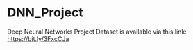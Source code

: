 # DNN_Project
Deep Neural Networks Project
Dataset is available via this link: https://bit.ly/3FxcCJa
